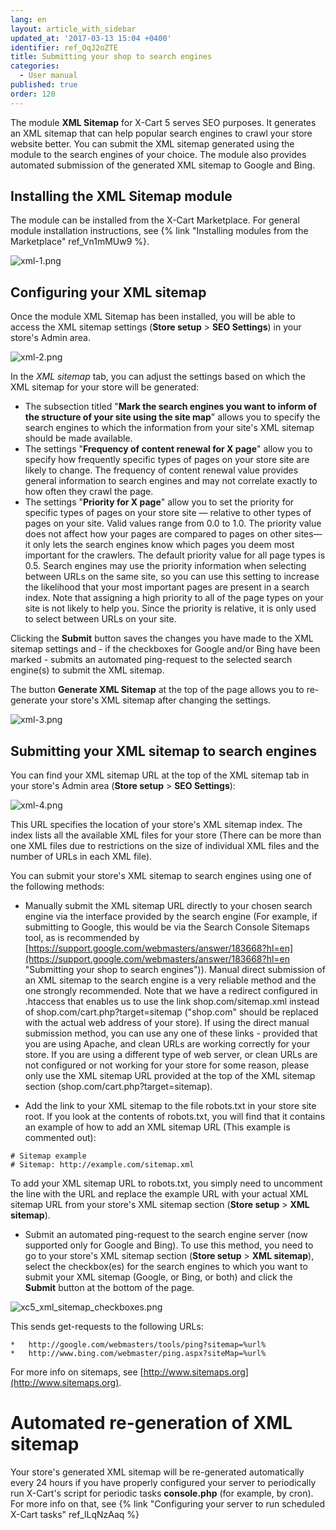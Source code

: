 ```yaml
---
lang: en
layout: article_with_sidebar
updated_at: '2017-03-13 15:04 +0400'
identifier: ref_OqJ2oZTE
title: Submitting your shop to search engines
categories:
  - User manual
published: true
order: 120
---
```



The module **XML Sitemap** for X-Cart 5 serves SEO purposes. It generates an XML sitemap that can help popular search engines to crawl your store website better. You can submit the XML sitemap generated using the module to the search engines of your choice. The module also provides automated submission of the generated XML sitemap to Google and Bing.

## Installing the XML Sitemap module

The module can be installed from the X-Cart Marketplace. For general module installation instructions, see {% link "Installing modules from the Marketplace" ref_Vn1mMUw9 %}.

![xml-1.png]({{site.baseurl}}/attachments/ref_OqJ2oZTE/xml-1.png)


## Configuring your XML sitemap

Once the module XML Sitemap has been installed, you will be able to access the XML sitemap settings (**Store setup** > **SEO Settings**) in your store's Admin area.

![xml-2.png]({{site.baseurl}}/attachments/ref_OqJ2oZTE/xml-2.png)


In the _XML sitemap_ tab, you can adjust the settings based on which the XML sitemap for your store will be generated:

*   The subsection titled "**Mark the search engines you want to inform of the structure of your site using the site map**" allows you to specify the search engines to which the information from your site's XML sitemap should be made available.
*   The settings "**Frequency of content renewal for X page**" allow you to specify how frequently specific types of pages on your store site are likely to change. The frequency of content renewal value provides general information to search engines and may not correlate exactly to how often they crawl the page. 
*   The settings "**Priority for X page**" allow you to set the priority for specific types of pages on your store site — relative to other types of pages on your site. Valid values range from 0.0 to 1.0\. The priority value does not affect how your pages are compared to pages on other sites—it only lets the search engines know which pages you deem most important for the crawlers. The default priority value for all page types is 0.5. Search engines may use the priority information when selecting between URLs on the same site, so you can use this setting to increase the likelihood that your most important pages are present in a search index. Note that assigning a high priority to all of the page types on your site is not likely to help you. Since the priority is relative, it is only used to select between URLs on your site.

Clicking the **Submit** button saves the changes you have made to the XML sitemap settings and - if the checkboxes for Google and/or Bing have been marked - submits an automated ping-request to the selected search engine(s) to submit the XML sitemap. 

The button **Generate XML Sitemap** at the top of the page allows you to re-generate your store's XML sitemap after changing the settings.

![xml-3.png]({{site.baseurl}}/attachments/ref_OqJ2oZTE/xml-3.png)


## Submitting your XML sitemap to search engines

You can find your XML sitemap URL at the top of the XML sitemap tab in your store's Admin area (**Store setup** > **SEO Settings**):

![xml-4.png]({{site.baseurl}}/attachments/ref_OqJ2oZTE/xml-4.png)


This URL specifies the location of your store's XML sitemap index. The index lists all the available XML files for your store (There can be more than one XML files due to restrictions on the size of individual XML files and the number of URLs in each XML file). 

You can submit your store's XML sitemap to search engines using one of the following methods:

*   Manually submit the XML sitemap URL directly to your chosen search engine via the interface provided by the search engine (For example, if submitting to Google, this would be via the Search Console Sitemaps tool, as is recommended by [https://support.google.com/webmasters/answer/183668?hl=en](https://support.google.com/webmasters/answer/183668?hl=en "Submitting your shop to search engines")). Manual direct submission of an XML sitemap to the search engine is a very reliable method and the one strongly recommended.
    Note that we have a redirect configured in .htaccess that enables us to use the link shop.com/sitemap.xml instead of shop.com/cart.php?target=sitemap ("shop.com" should be replaced with the actual web address of your store). If using the direct manual submission method, you can use any one of these links - provided that you are using Apache, and clean URLs are working correctly for your store. If you are using a different type of web server, or clean URLs are not configured or not working for your store for some reason, please only use the XML sitemap URL provided at the top of the XML sitemap section (shop.com/cart.php?target=sitemap).
    
*   Add the link to your XML sitemap to the file robots.txt in your store site root. If you look at the contents of robots.txt, you will find that it contains an example of how to add an XML sitemap URL (This example is commented out):

```
# Sitemap example
# Sitemap: http://example.com/sitemap.xml
```
   
   To add your XML sitemap URL to robots.txt, you simply need to uncomment the line with the URL and replace the example URL with your actual XML sitemap URL from your store's XML sitemap section (**Store setup** > **XML sitemap**).

*   Submit an automated ping-request to the search engine server (now supported only for Google and Bing). To use this method, you need to go to your store's XML sitemap section (**Store setup** > **XML sitemap**), select the checkbox(es) for the search engines to which you want to submit your XML sitemap (Google, or Bing, or both) and click the **Submit** button at the bottom of the page. 

![xc5_xml_sitemap_checkboxes.png]({{site.baseurl}}/attachments/ref_OqJ2oZTE/xc5_xml_sitemap_checkboxes.png)
   
   This sends get-requests to the following URLs:
   
    *   http://google.com/webmasters/tools/ping?sitemap=%url%
    *   http://www.bing.com/webmaster/ping.aspx?siteMap=%url%

For more info on sitemaps, see [http://www.sitemaps.org](http://www.sitemaps.org).

# Automated re-generation of XML sitemap
Your store's generated XML sitemap will be re-generated automatically every 24 hours if you have properly configured your server to periodically run X-Cart's script for periodic tasks **console.php** (for example, by cron). For more info on that, see {% link "Сonfiguring your server to run scheduled X-Cart tasks" ref_lLqNzAaq %}
